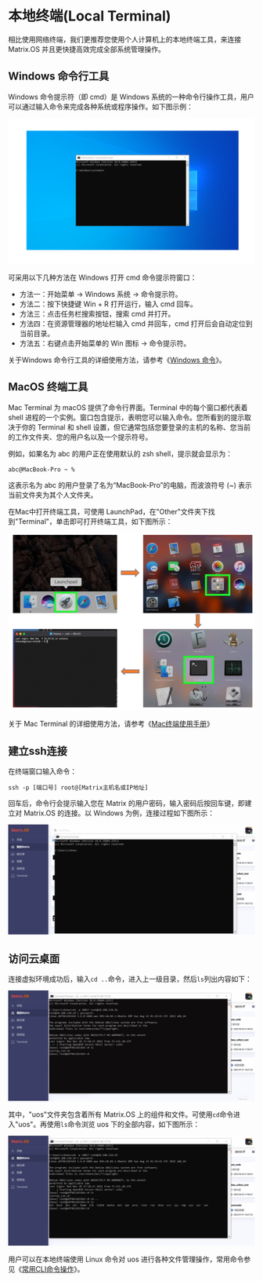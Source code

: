 
# 本地终端(Local Terminal)

相比使用网络终端，我们更推荐您使用个人计算机上的本地终端工具，来连接 Matrix.OS 并且更快捷高效完成全部系统管理操作。

## Windows 命令行工具

Windows 命令提示符（即 cmd）是 Windows 系统的一种命令行操作工具，用户可以通过输入命令来完成各种系统或程序操作。如下图示例：

![Matrix.OS](../../../../../media/os/tools/terminal/winterminal.png "Windows命令提示符窗口")

可采用以下几种方法在 Windows 打开 cmd 命令提示符窗口：

* 方法一：开始菜单 -> Windows 系统 -> 命令提示符。
* 方法二：按下快捷键 Win + R 打开运行，输入 cmd 回车。
* 方法三：点击任务栏搜索按钮，搜索 cmd 并打开。
* 方法四：在资源管理器的地址栏输入 cmd 并回车，cmd 打开后会自动定位到当前目录。
* 方法五：右键点击开始菜单的 Win 图标 -> 命令提示符。

关于Windows 命令行工具的详细使用方法，请参考《[Windows 命令](https://learn.microsoft.com/zh-cn/windows-server/administration/windows-commands/windows-commands)》。

## MacOS 终端工具

Mac Terminal 为 macOS 提供了命令行界面。Terminal 中的每个窗口都代表着 shell 进程的一个实例。窗口包含提示，表明您可以输入命令。您所看到的提示取决于你的 Terminal 和 shell 设置，但它通常包括您要登录的主机的名称、您当前的工作文件夹、您的用户名以及一个提示符号。

例如，如果名为 abc 的用户正在使用默认的 zsh shell，提示就会显示为：

```
abc@MacBook-Pro ~ %
```
这表示名为 abc 的用户登录了名为“MacBook-Pro”的电脑，而波浪符号 (~) 表示当前文件夹为其个人文件夹。

在Mac中打开终端工具，可使用 LaunchPad，在"Other"文件夹下找到"Terminal"，单击即可打开终端工具，如下图所示：

![Matrix.OS](../../../../../media/os/tools/terminal/macterminal.png "打开Mac终端工具Terminal")

关于 Mac Terminal 的详细使用方法，请参考《[Mac终端使用手册](https://support.apple.com/zh-cn/guide/terminal/welcome/2.13/mac)》

## 建立ssh连接

在终端窗口输入命令：

```
ssh -p [端口号] root@[Matrix主机名或IP地址]
```

回车后，命令行会提示输入您在 Matrix 的用户密码，输入密码后按回车键，即建立对 Matrix.OS 的连接。以 Windows 为例，连接过程如下图所示：

![Matrix.OS](../../../../../media/os/tools/terminal/sshconnect.gif "建立ssh连接")

## 访问云桌面

连接虚拟环境成功后，输入`cd ..`命令，进入上一级目录，然后`ls`列出内容如下：

![Matrix.OS](../../../../../media/os/tools/terminal/lsroot.gif "列出文件夹")

其中，"uos"文件夹包含着所有 Matrix.OS 上的组件和文件。可使用`cd`命令进入"uos"。再使用`ls`命令浏览 uos 下的全部内容，如下图所示：

![Matrix.OS](../../../../../media/os/tools/terminal/localcduos.gif "进入uos并展示内容")

用户可以在本地终端使用 Linux 命令对 uos 进行各种文件管理操作，常用命令参见《[常用CLI命令操作](zh-cn/userguide/os/tools/terminals/command.md)》。
